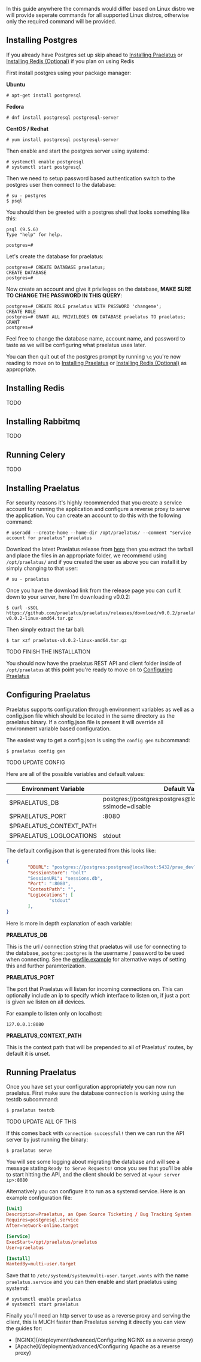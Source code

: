 In this guide anywhere the commands would differ based on Linux distro
we will provide seperate commands for all supported Linux distros,
otherwise only the required command will be provided.

## Installing Postgres

If you already have Postgres set up skip ahead
to [Installing Praelatus](#installing-praelatus)
or [Installing Redis (Optional)](#installing-redis-optional) if you
plan on using Redis

First install postgres using your package manager:

**Ubuntu**

```text
# apt-get install postgresql
```

**Fedora**

```text
# dnf install postgresql postgresql-server
```

**CentOS / Redhat**

```text
# yum install postgresql postgresql-server
```

Then enable and start the postgres server using systemd:

```text
# systemctl enable postgresql
# systemctl start postgresql
```

Then we need to setup password based authentication switch to the
postgres user then connect to the database:

```text
# su - postgres
$ psql
```

You should then be greeted with a postgres shell that looks something
like this:

```text
psql (9.5.6)
Type "help" for help.

postgres=#
```

Let's create the database for praelatus:

```text
postgres=# CREATE DATABASE praelatus;
CREATE DATABASE
postgres=#
```

Now create an account and give it privileges on the database, **MAKE
SURE TO CHANGE THE PASSWORD IN THIS QUERY**:

```text
postgres=# CREATE ROLE praelatus WITH PASSWORD 'changeme';
CREATE ROLE
postgres=# GRANT ALL PRIVILEGES ON DATABASE praelatus TO praelatus;
GRANT
postgres=#
```

Feel free to change the database name, account name, and password to
taste as we will be configuring what praelatus uses later.

You can then quit out of the postgres prompt by running `\q` you're
now reading to move on
to [Installing Praelatus](#installing-praelatus)
or [Installing Redis (Optional)](#installing-redis-optional) as
appropriate.

## Installing Redis

TODO

## Installing Rabbitmq

TODO

## Running Celery

TODO

## Installing Praelatus

For security reasons it's highly recommended that you create a service
account for running the application and configure a reverse proxy to
serve the application. You can create an account to do this with the
following command:

```text
# useradd --create-home --home-dir /opt/praelatus/ --comment "service account for praelatus" praelatus
```

Download the latest Praelatus release
from [here](https://github.com/praelatus/praelatus/releases) then you
extract the tarball and place the files in an appropriate folder, we
recommend using `/opt/praelatus/` and if you created the user as above
you can install it by simply changing to that user:

```text
# su - praelatus
```
Once you have the download link from the release page you can curl it down to
your server, here I'm downloading v0.0.2:

```text
$ curl -sSOL https://github.com/praelatus/praelatus/releases/download/v0.0.2/praelatus-v0.0.2-linux-amd64.tar.gz
```

Then simply extract the tar ball:

```text
$ tar xzf praelatus-v0.0.2-linux-amd64.tar.gz
```

TODO FINISH THE INSTALLATION

You should now have the praelatus REST API and client folder inside of
`/opt/praelatus` at this point you're ready to move on
to [Configuring Praelatus](#configuring-praelatus)

## Configuring Praelatus

Praelatus supports configuration through environment variables as well as a
config.json file which should be located in the same directory as the praelatus
binary. If a config.json file is present it will override all environment
variable based configuration.

The easiest way to get a config.json is using the `config gen` subcommand:

```text
$ praelatus config gen
```

TODO UPDATE CONFIG

Here are all of the possible variables and default values:

| Environment Variable    | Default Value                                                        |
|-------------------------|----------------------------------------------------------------------|
| $PRAELATUS_DB           | postgres://postgres:postgres@localhost:5432/prae_dev?sslmode=disable |
| $PRAELATUS_PORT         | :8080                                                                |
| $PRAELATUS_CONTEXT_PATH |                                                                      |
| $PRAELATUS_LOGLOCATIONS | stdout                                                               |

The default config.json that is generated from this looks like:

```json
{
		"DBURL": "postgres://postgres:postgres@localhost:5432/prae_dev?sslmode=disable",
		"SessionStore": "bolt"
		"SessionURL": "sessions.db",
		"Port": ":8080",
		"ContextPath": "",
		"LogLocations": [
				"stdout"
		],
}
```

Here is more in depth explanation of each variable:

**PRAELATUS_DB**

This is the url / connection string that praelatus will use for
connecting to the database, `postgres:postgres` is the username /
password to be used when connecting. See
the
[envfile.example](https://raw.githubusercontent.com/praelatus/praelatus/develop/envfile.example) for
alternative ways of setting this and further paramterization.

**PRAELATUS_PORT**

The port that Praelatus will listen for incoming connections on. This can
optionally include an ip to specify which interface to listen on, if just a
port is given we listen on all devices.

For example to listen only on localhost:

`127.0.0.1:8080`

**PRAELATUS_CONTEXT_PATH**

This is the context path that will be prepended to all of Praelatus' routes,
by default it is unset.

## Running Praelatus

Once you have set your configuration appropriately you can now run praelatus.
First make sure the database connection is working using the testdb subcommand:

```text
$ praelatus testdb
```

TODO UPDATE ALL OF THIS

If this comes back with `connection successful!` then we can run the API server
by just running the binary:

```text
$ praelatus serve
```

You will see some logging about migrating the database and will see a
message stating `Ready to Serve Requests!` once you see that you'll be
able to start hitting the API, and the client should be served at
`<your server ip>:8080`

Alternatively you can configure it to run as a systemd service. Here
is an example configuration file:

```toml
[Unit]
Description=Praelatus, an Open Source Ticketing / Bug Tracking System
Requires=postgresql.service
After=network-online.target

[Service]
ExecStart=/opt/praelatus/praelatus
User=praelatus

[Install]
WantedBy=multi-user.target
```

Save that to `/etc/systemd/system/multi-user.target.wants` with the
name `praelatus.service` and you can then enable and start praelatus
using systemd:

```text
# systemctl enable praelatus
# systemctl start praelatus
```

Finally you'll need an http server to use as a reverse proxy and
serving the client, this is MUCH faster than Praelatus serving it
directly you can view the guides for:

- [NGINX](/deployment/advanced/Configuring NGINX as a reverse proxy)
- [Apache](/deployment/advanced/Configuring Apache as a reverse proxy)
